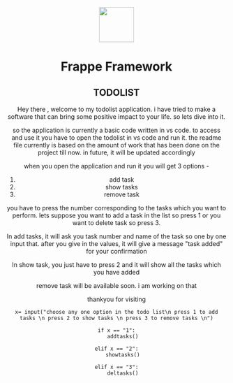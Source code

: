 <div align="center" markdown="1">
	<img src="" width="80" height="80"/>
	<h1>Frappe Framework</h1>
  
## TODOLIST                                       

Hey there , welcome to my todolist application. i have tried to make a software that can bring some positive impact to your life.
so lets dive into it.

so the application is currently a basic code written in vs code. to access and use it you have to open the todolist in vs code and run it. the readme file currently is based on the amount of work that has been done on the project till now. in future, it will be updated accordingly

when you open the application and run it you will get 3 options -
1. add task
2. show tasks
3. remove task

you have to press the number corresponding to the tasks which you want to perform. lets suppose you want to add a task in the list so press 1 or you want to delete task so press 3.

In add tasks, it will ask you task number and name of the task so one by one input that. after you give in the values, it will give a message "task added" for your confirmation

In show task, you just have to press 2 and it will show all the tasks which you have added

remove task will be available soon. i am working on that

thankyou for visiting

<pre><code>x= input(&quot;choose any one option in the todo list\n press 1 to add tasks \n press 2 to show tasks \n press 3 to remove tasks \n&quot;)

if x == &quot;1&quot;:
    addtasks()

elif x == &quot;2&quot;:
    showtasks()

elif x == &quot;3&quot;:
    deltasks()</code></pre>
